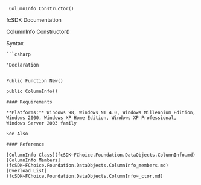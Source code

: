 ﻿     ColumnInfo Constructor()                                                   

fcSDK Documentation

ColumnInfo Constructor()

Syntax

```vbnet
```csharp

'Declaration
 

Public Function New()

public ColumnInfo()

#### Requirements

**Platforms:** Windows 98, Windows NT 4.0, Windows Millennium Edition, Windows 2000, Windows XP Home Edition, Windows XP Professional, Windows Server 2003 family

See Also

#### Reference

[ColumnInfo Class](fcSDK~FChoice.Foundation.DataObjects.ColumnInfo.md)  
[ColumnInfo Members](fcSDK~FChoice.Foundation.DataObjects.ColumnInfo_members.md)  
[Overload List](fcSDK~FChoice.Foundation.DataObjects.ColumnInfo~_ctor.md)